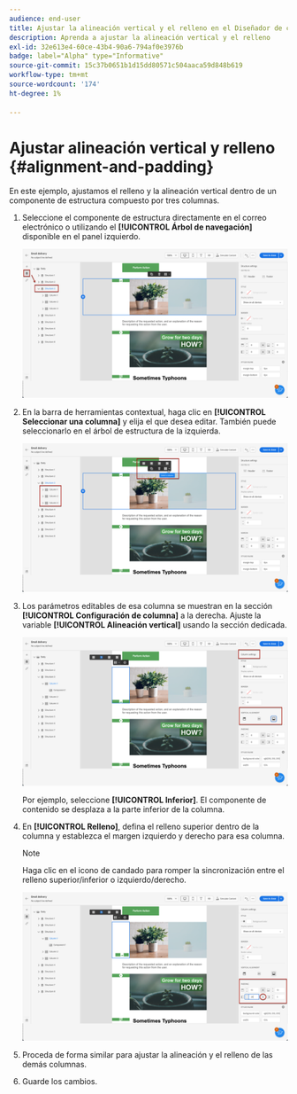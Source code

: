 ```yaml
---
audience: end-user
title: Ajustar la alineación vertical y el relleno en el Diseñador de correo electrónico
description: Aprenda a ajustar la alineación vertical y el relleno
exl-id: 32e613e4-60ce-43b4-90a6-794af0e3976b
badge: label="Alpha" type="Informative"
source-git-commit: 15c37b0651b1d15dd80571c504aaca59d848b619
workflow-type: tm+mt
source-wordcount: '174'
ht-degree: 1%

---
```



# Ajustar alineación vertical y relleno {#alignment-and-padding}

En este ejemplo, ajustamos el relleno y la alineación vertical dentro de un componente de estructura compuesto por tres columnas.

1. Seleccione el componente de estructura directamente en el correo electrónico o utilizando el **[!UICONTROL Árbol de navegación]** disponible en el panel izquierdo.

   ![](assets/alignment_1.png)

1. En la barra de herramientas contextual, haga clic en **[!UICONTROL Seleccionar una columna]** y elija el que desea editar. También puede seleccionarlo en el árbol de estructura de la izquierda.

   ![](assets/alignment_2.png)

1. Los parámetros editables de esa columna se muestran en la sección **[!UICONTROL Configuración de columna]** a la derecha. Ajuste la variable **[!UICONTROL Alineación vertical]** usando la sección dedicada.

   ![](assets/alignment_3.png)

   Por ejemplo, seleccione **[!UICONTROL Inferior]**. El componente de contenido se desplaza a la parte inferior de la columna.

1. En **[!UICONTROL Relleno]**, defina el relleno superior dentro de la columna y establezca el margen izquierdo y derecho para esa columna.

   >[!NOTE]
   >
   >Haga clic en el icono de candado para romper la sincronización entre el relleno superior/inferior o izquierdo/derecho.

   ![](assets/alignment_4.png)

1. Proceda de forma similar para ajustar la alineación y el relleno de las demás columnas.

1. Guarde los cambios.
